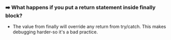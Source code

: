 ### ➡️ What happens if you put a return statement inside finally block?

- The value from finally will override any return from try/catch. This makes debugging harder-so it's a bad practice.
